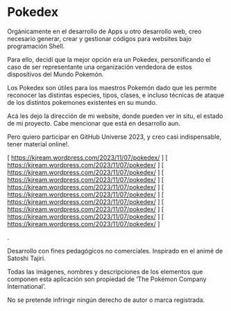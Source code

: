 # Pokedex

Orgánicamente en el desarrollo de Apps u otro desarrollo web, creo necesario generar, crear y gestionar códigos para websites bajo programación Shell. 

Para ello, decidí que la mejor opción era un Pokedex, personificando el caso de ser representante una organización vendedora de estos dispositivos del Mundo Pokemón.

Los Pokedex son útiles para los maestros Pokemón dado que les permite reconocer las distintas especies, tipos, clases, e incluso técnicas de ataque de los distintos pokemones existentes en su mundo.


Acá les dejo la dirección de mi website, donde pueden ver in situ, el estado de mi proyecto.
Cabe mencionar que está en desarrollo aun.


Pero quiero participar en GitHub Universe 2023, y creo casi indispensable, tener material online!.


[ https://kjream.wordpress.com/2023/11/07/pokedex/ ]
[ https://kjream.wordpress.com/2023/11/07/pokedex/ ]
[ https://kjream.wordpress.com/2023/11/07/pokedex/ ]
[ https://kjream.wordpress.com/2023/11/07/pokedex/ ]
[ https://kjream.wordpress.com/2023/11/07/pokedex/ ]
[ https://kjream.wordpress.com/2023/11/07/pokedex/ ]
[ https://kjream.wordpress.com/2023/11/07/pokedex/ ]
[ https://kjream.wordpress.com/2023/11/07/pokedex/ ]
[ https://kjream.wordpress.com/2023/11/07/pokedex/ ]
[ https://kjream.wordpress.com/2023/11/07/pokedex/ ]

.

Desarrollo con fines pedagógicos no comerciales. Inspirado en el animé de Satoshi Tajiri.

Todas las imágenes, nombres y descripciones de los elementos que componen esta aplicación son propiedad de ‘The Pokémon Company International’. 

No se pretende infringir ningún derecho de autor o marca registrada.
